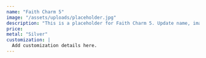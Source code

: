 ```yaml
---
name: "Faith Charm 5"
image: "/assets/uploads/placeholder.jpg"
description: "This is a placeholder for Faith Charm 5. Update name, image, price, and description in CMS."
price:
metal: "Silver"
customization: |
  Add customization details here.
---
```


